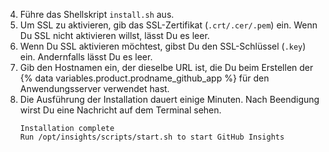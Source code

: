 4. Führe das Shellskript `install.sh` aus.
5. Um SSL zu aktivieren, gib das SSL-Zertifikat (`.crt/.cer/.pem`) ein. Wenn Du SSL nicht aktivieren willst, lässt Du es leer.
6. Wenn Du SSL aktivieren möchtest, gibst Du den SSL-Schlüssel (`.key`) ein. Andernfalls lässt Du es leer.
5. Gib den Hostnamen ein, der dieselbe URL ist, die Du beim Erstellen der {% data variables.product.prodname_github_app %} für den Anwendungsserver verwendet hast.
6. Die Ausführung der Installation dauert einige Minuten. Nach Beendigung wirst Du eine Nachricht auf dem Terminal sehen.
    ```
    Installation complete
    Run /opt/insights/scripts/start.sh to start GitHub Insights
    ```
